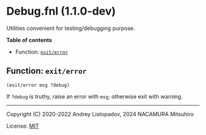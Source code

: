 # Debug.fnl (1.1.0-dev)

Utilities convenient for testing/debugging purpose.

**Table of contents**

- Function: [`exit/error`](#function-exiterror)

## Function: `exit/error`

```
(exit/error msg ?debug)
```

If `?debug` is truthy, raise an error with `msg`; otherwise exit with warning.

---

Copyright (C) 2020-2022 Andrey Listopadov, 2024 NACAMURA Mitsuhiro

License: [MIT](https://git.sr.ht/~m15a/fnldoc/tree/main/item/LICENSE)

<!-- Generated with Fnldoc 1.1.0-dev
     https://sr.ht/~m15a/fnldoc/ -->
